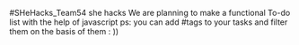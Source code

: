 #SHeHacks_Team54
she hacks 
We are planning to make  a functional To-do list with the help of javascript
ps: you can add #tags to your tasks and filter them on the basis of them : ))
